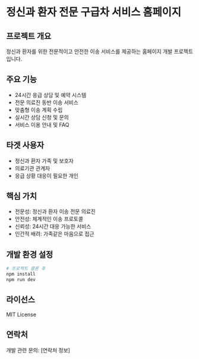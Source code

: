 # 정신과 환자 전문 구급차 서비스 홈페이지

## 프로젝트 개요
정신과 환자를 위한 전문적이고 안전한 이송 서비스를 제공하는 홈페이지 개발 프로젝트입니다.

## 주요 기능
- 24시간 응급 상담 및 예약 시스템
- 전문 의료진 동반 이송 서비스
- 맞춤형 이송 계획 수립
- 실시간 상담 신청 및 문의
- 서비스 이용 안내 및 FAQ

## 타겟 사용자
- 정신과 환자 가족 및 보호자
- 의료기관 관계자
- 응급 상황 대응이 필요한 개인

## 핵심 가치
- 전문성: 정신과 환자 이송 전문 의료진
- 안전성: 체계적인 이송 프로토콜
- 신뢰성: 24시간 대응 가능한 서비스
- 인간적 배려: 가족같은 마음으로 접근

## 개발 환경 설정
```bash
# 프로젝트 클론 후
npm install
npm run dev
```

## 라이선스
MIT License

## 연락처
개발 관련 문의: [연락처 정보]